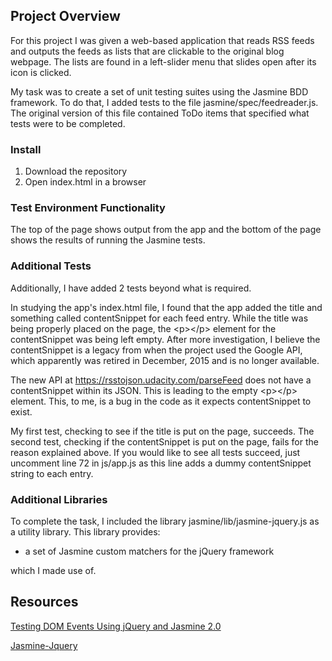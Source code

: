 ## Project Overview

For this project I was given a web-based application that reads RSS feeds and outputs the feeds as lists that are clickable to the original blog webpage. The lists are found in a left-slider menu that slides open after its icon is clicked.

My task was to create a set of unit testing suites using the Jasmine BDD framework. To do that, I added tests to the file jasmine/spec/feedreader.js. The original version of this file contained ToDo items that specified what tests were to be completed.

### Install

1. Download the repository
2. Open index.html in a browser

### Test Environment Functionality

The top of the page shows output from the app and the bottom of the page shows the results of running the Jasmine tests.

### Additional Tests

Additionally, I have added 2 tests beyond what is required.

In studying the app's index.html file, I found that the app added the title and something called contentSnippet for each feed entry. While the title was being properly placed on the page, the \<p\>\</p\> element for the contentSnippet was being left empty. After more investigation, I believe the contentSnippet is a legacy from when the project used the Google API, which apparently was retired in December, 2015 and is no longer available.

The new API at https://rsstojson.udacity.com/parseFeed does not have a contentSnippet within its JSON. This is leading to the empty \<p\>\</p\> element. This, to me, is a bug in the code as it expects contentSnippet to exist.

My first test, checking to see if the title is put on the page, succeeds. The second test, checking if the contentSnippet is put on the page, fails for the reason explained above. If you would like to see all tests succeed, just uncomment line 72 in js/app.js as this line adds a dummy contentSnippet string to each entry.


### Additional Libraries

To complete the task, I included the library jasmine/lib/jasmine-jquery.js as a utility library. This library provides:

* a set of Jasmine custom matchers for the jQuery framework

which I made use of.


## Resources
[Testing DOM Events Using jQuery and Jasmine 2.0](http://www.htmlgoodies.com/beyond/javascript/js-ref/testing-dom-events-using-jquery-and-jasmine-2.0.html)

[Jasmine-Jquery](https://github.com/velesin/jasmine-jquery)
